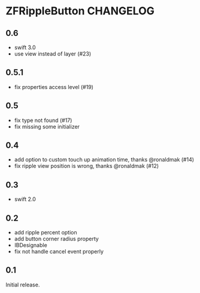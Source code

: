 # ZFRippleButton CHANGELOG

## 0.6

- swift 3.0
- use view instead of layer (#23)

## 0.5.1

- fix properties access level (#19)

## 0.5

- fix type not found (#17)
- fix missing some initializer

## 0.4

- add option to custom touch up animation time, thanks @ronaldmak (#14)
- fix ripple view position is wrong, thanks @ronaldmak (#12)

## 0.3

- swift 2.0

## 0.2

- add ripple percent option
- add button corner radius property
- IBDesignable
- fix not handle cancel event properly

## 0.1

Initial release.
